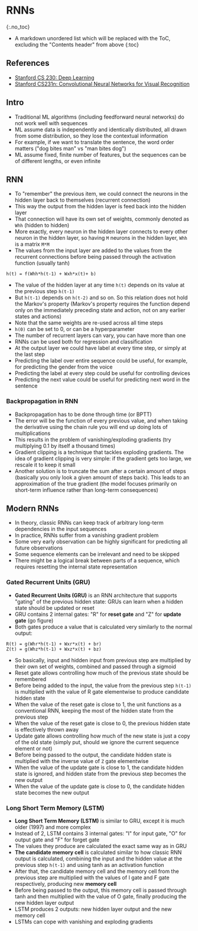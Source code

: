 # RNNs
{:.no_toc}

* A markdown unordered list which will be replaced with the ToC, excluding the "Contents header" from above
{:toc}

## References

- [Stanford CS 230: Deep Learning](https://www.youtube.com/playlist?list=PLoROMvodv4rOABXSygHTsbvUz4G_YQhOb)
- [Stanford CS231n: Convolutional Neural Networks for Visual Recognition](https://www.youtube.com/playlist?list=PL3FW7Lu3i5JvHM8ljYj-zLfQRF3EO8sYv)


## Intro

- Traditional ML algorithms (including feedforward neural networks) do not work well with sequences
- ML assume data is independently and identically distributed, all drawn from some distribution, so they lose the contextual information
- For example, if we want to translate the sentence, the word order matters ("dog bites man" vs "man bites dog")
- ML assume fixed, finite number of features, but the sequences can be of different lengths, or even infinite


## RNN

- To "remember" the previous item, we could connect the neurons in the hidden layer back to themselves (recurrent connection)
- This way the output from the hidden layer is feed back into the hidden layer
- That connection will have its own set of weights, commonly denoted as `Whh` (hidden to hidden)
- More exactly, every neuron in the hidden layer connects to every other neuron in the hidden layer, so having `M` neurons in the hidden layer, `Whh` is a matrix `M*M`
- The values from the input layer are added to the values from the recurrent connections before being passed through the activation function (usually tanh)

```
h(t) = f(Whh*h(t-1) + Wxh*x(t)+ b)
```

- The value of the hidden layer at any time `h(t)` depends on its value at the previous step `h(t-1)`
- But `h(t-1)` depends on `h(t-2)` and so on. So this relation does not hold the Markov's property (Markov's property requires the function depend only on the immediately preceding state and action, not on any earlier states and actions)
- Note that the same weights are re-used across all time steps
- `h(0)` can be set to 0, or can be a hyperparameter
- The number of recurrent layers can vary, you can have more than one
- RNNs can be used both for regression and classification
- At the output layer we could have label at every time step, or simply at the last step
- Predicting the label over entire sequence could be useful, for example, for predicting the gender from the voice
- Predicting the label at every step could be useful for controlling devices
- Predicting the next value could be useful for predicting next word in the sentence

### Backpropagation in RNN

- Backpropagation has to be done through time (or BPTT)
- The error will be the function of every previous value, and when taking the derivative using the chain rule you will end up doing lots of multiplications
- This results in the problem of vanishing/exploding gradients (try multiplying 0.1 by itself a thousand times)
- Gradient clipping is a technique that tackles exploding gradients. The idea of gradient clipping is very simple: if the gradient gets too large, we rescale it to keep it small
- Another solution is to truncate the sum after a certain amount of steps (basically you only look a given amount of steps back). This leads to an approximation of the true gradient (the model focuses primarily on short-term influence rather than long-term consequences)


## Modern RNNs

- In theory, classic RNNs can keep track of arbitrary long-term dependencies in the input sequences
- In practice, RNNs suffer from a vanishing gradient problem
- Some very early observation can be highly significant for predicting all future observations
- Some sequence elements can be irrelevant and need to be skipped
- There might be a logical break between parts of a sequence, which requires resetting the internal state representation

### Gated Recurrent Units (GRU)

- **Gated Recurrent Units (GRU)** is an RNN architecture that supports "gating" of the previous hidden state: GRUs can learn when a hidden state should be updated or reset
- GRU contains 2 internal gates: "R" for **reset gate** and "Z" for **update gate** (go figure)
- Both gates produce a value that is calculated very similarly to the normal output:

```
R(t) = g(Whr*h(t-1) + Wxr*x(t) + br)
Z(t) = g(Whz*h(t-1) + Wxz*x(t) + bz)
```

- So basically, input and hidden input from previous step are multiplied by their own set of weights, combined and passed through a sigmoid
- Reset gate allows controlling how much of the previous state should be remembered
- Before being added to the input, the value from the previous step `h(t-1)` is multiplied with the value of R gate elementwise to produce candidate hidden state
- When the value of the reset gate is close to 1, the unit functions as a conventional RNN, keeping the most of the hidden state from the previous step
- When the value of the reset gate is close to 0, the previous hidden state is effectively thrown away
- Update gate allows controlling how much of the new state is just a copy of the old state (simply put, should we ignore the current sequence element or not)
- Before being passed to the output, the candidate hidden state is multiplied with the inverse value of `Z` gate elementwise
- When the value of the update gate is close to 1, the candidate hidden state is ignored, and hidden state from the previous step becomes the new output
- When the value of the update gate is close to 0, the candidate hidden state becomes the new output

### Long Short Term Memory (LSTM)

- **Long Short Term Memory (LSTM)** is similar to GRU, except it is much older (1997) and more complex
- Instead of 2, LSTM contains 3 internal gates: "I" for input gate, "O" for output gate and "F" for forget gate
- The values they produce are calculated the exact same way as in GRU
- **The candidate memory cell** is calculated similar to how classic RNN output is calculated, combining the input and the hidden value at the previous step `h(t-1)` and using tanh as an activation function
- After that, the candidate memory cell and the memory cell from the previous step are multiplied with the values of I gate and F gate respectively, producing new **memory cell**
- Before being passed to the output, this memory cell is passed through tanh and then multiplied with the value of O gate, finally producing the new hidden layer output
- LSTM produces 2 outputs: new hidden layer output and the new memory cell
- LSTMs can cope with vanishing and exploding gradients
